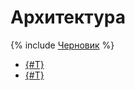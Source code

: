 # Архитектура

{% include [Черновик](../../_includes/draft.md) %}

- [{#T}](base.md)
- [{#T}](model/index.md)
